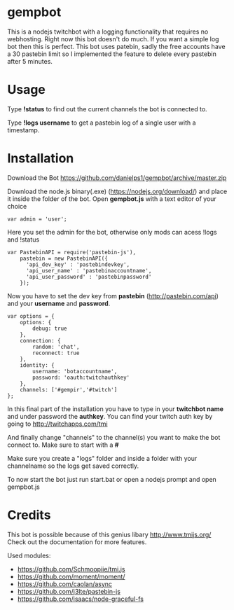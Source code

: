 # gempbot
This is a nodejs twitchbot with a logging functionality that requires no webhosting.
Right now this bot doesn't do much. If you want a simple log bot then this is perfect.
This bot uses patebin, sadly the free accounts have a 30 pastebin limit so I implemented the feature to delete every pastebin 
after 5 minutes.  

# Usage

Type **!status** to find out the current channels the bot is connected to.

Type **!logs username** to get a pastebin log of a single user with a timestamp.


# Installation
Download the Bot https://github.com/danielps1/gempbot/archive/master.zip

Download the node.js binary(.exe) (https://nodejs.org/download/) and place it inside the folder of the bot.
Open **gempbot.js** with a text editor of your choice


    var admin = 'user';
    
    
Here you set the admin for the bot, otherwise only mods can acess !logs and !status


    var PastebinAPI = require('pastebin-js'),
        pastebin = new PastebinAPI({
          'api_dev_key' : 'pastebindevkey',
          'api_user_name' : 'pastebinaccountname',
          'api_user_password' : 'pastebinpassword'
        });
    
    
Now you have to set the dev key from **pastebin** (http://pastebin.com/api) and your **username** and **password**.

    var options = {
        options: {
            debug: true
        },
        connection: {
            random: 'chat',
            reconnect: true
        },
        identity: {
            username: 'botaccountname',
            password: 'oauth:twitchauthkey'
        },
        channels: ['#gempir','#twitch']
    };
    
In this final part of the installation you have to type in your **twitchbot name** and under password the **authkey**.
You can find your twitch auth key by going to http://twitchapps.com/tmi
  
And finally change "channels" to the channel(s) you want to make the bot connect to.
Make sure to start with a **#**

Make sure you create a "logs" folder and inside a folder with your channelname so the logs get saved correctly.

To now start the bot just run start.bat or open a nodejs prompt and open gempbot.js

# Credits 

This bot is possible because of this genius libary http://www.tmijs.org/
Check out the documentation for more features.

Used modules:
- https://github.com/Schmoopiie/tmi.js
- https://github.com/moment/moment/
- https://github.com/caolan/async
- https://github.com/j3lte/pastebin-js
- https://github.com/isaacs/node-graceful-fs

